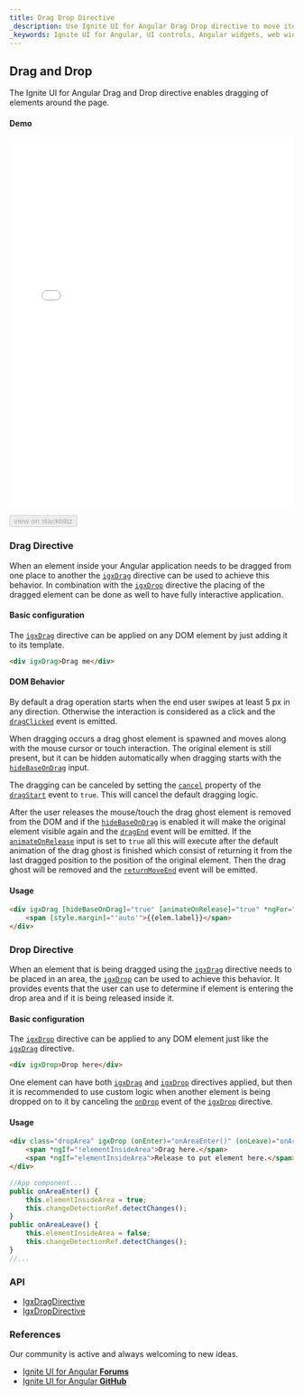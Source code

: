 ```yaml
---
title: Drag Drop Directive
_description: Use Ignite UI for Angular Drag Drop directive to move items from one place to another.
_keywords: Ignite UI for Angular, UI controls, Angular widgets, web widgets, UI widgets, Angular, Native Angular Components Suite, Native Angular Controls, Native Angular Components Library, Angular Drag Drop directive, Angular Drag Drop controls
---
```


## Drag and Drop
<p class="highlight">The Ignite UI for Angular Drag and Drop directive enables dragging of elements around the page.</p>
<div class="divider"></div>

#### Demo

<div class="sample-container loading" style="height:650px">
    <iframe id="drag-drop-sample-iframe" src='{environment:demosBaseUrl}/drag-drop-sample' width="100%" height="100%" seamless frameBorder="0" onload="onSampleIframeContentLoaded(this);"></iframe>
</div>
<br/>
<div>
<button data-localize="stackblitz" disabled class="stackblitz-btn" data-iframe-id="drag-drop-sample-iframe" data-demos-base-url="{environment:demosBaseUrl}">view on stackblitz</button>
</div>
<div class="divider--half"></div>

### Drag Directive

When an element inside your Angular application needs to be dragged from one place to another the [`igxDrag`]({environment:angularApiUrl}/classes/igxdragdirective.html) directive can be used to achieve this behavior. In combination with the [`igxDrop`]({environment:angularApiUrl}/classes/igxdropdirective.html) directive the placing of the dragged element can be done as well to have fully interactive application.

#### Basic configuration

The [`igxDrag`]({environment:angularApiUrl}/classes/igxdragdirective.html) directive can be applied on any DOM element by just adding it to its template.

```html
<div igxDrag>Drag me</div>
```

#### DOM Behavior

By default a drag operation starts when the end user swipes at least 5 px in any direction. Otherwise the interaction is considered as a click and the [`dragClicked`]({environment:angularApiUrl}/classes/igxdragdirective.html#dragclicked) event is emitted.

When dragging occurs a drag ghost element is spawned and moves along with the mouse cursor or touch interaction. The original element is still present, but it can be hidden automatically when dragging starts with the [`hideBaseOnDrag`]({environment:angularApiUrl}/classes/igxdragdirective.html#hidebaseondrag) input.

The dragging can be canceled by setting the [`cancel`]({environment:angularApiUrl}/interfaces/idragstarteventargs.html#cancel) property of the [`dragStart`]({environment:angularApiUrl}/classes/igxdragdirective.html#dragstart) event to `true`. This will cancel the default dragging logic.

After the user releases the mouse/touch the drag ghost element is removed from the DOM and if the [`hideBaseOnDrag`]({environment:angularApiUrl}/classes/igxdragdirective.html#hidebaseondrag) is enabled it will make the original element visible again and the [`dragEnd`]({environment:angularApiUrl}/classes/igxdragdirective.html#dragend) event will be emitted. If the [`animateOnRelease`]({environment:angularApiUrl}/classes/igxdragdirective.html#animateonrelease) input is set to `true` all this will execute after the default animation of the drag ghost is finished which consist of returning it from the last dragged position to the position of the original element. Then the drag ghost will be removed and the [`returnMoveEnd`]({environment:angularApiUrl}/classes/igxdragdirective.html#returnmoveend) event will be emitted.

#### Usage
```html
<div igxDrag [hideBaseOnDrag]="true" [animateOnRelease]="true" *ngFor="let elem of draggableElems" >
    <span [style.margin]="'auto'">{{elem.label}}</span>
</div>
```

### Drop Directive

When an element that is being dragged using the [`igxDrag`]({environment:angularApiUrl}/classes/igxdragdirective.html) directive needs to be placed in an area, the [`igxDrop`]({environment:angularApiUrl}/classes/igxdropdirective.html) can be used to achieve this behavior. It provides events that the user can use to determine if element is entering the drop area and if it is being released inside it.

#### Basic configuration
The [`igxDrop`]({environment:angularApiUrl}/classes/igxdropdirective.html) directive can be applied to any DOM element just like the [`igxDrag`]({environment:angularApiUrl}/classes/igxdragdirective.html) directive. 

````html
<div igxDrop>Drop here</div>
````
One element can have both [`igxDrag`]({environment:angularApiUrl}/classes/igxdragdirective.html) and [`igxDrop`]({environment:angularApiUrl}/classes/igxdropdirective.html) directives applied, but then it is recommended to use custom logic when another element is being dropped on to it by canceling the [`onDrop`]({environment:angularApiUrl}/classes/igxdropdirective.html#ondrop) event of the [`igxDrop`]({environment:angularApiUrl}/classes/igxdropdirective.html) directive.

#### Usage
````html
<div class="dropArea" igxDrop (onEnter)="onAreaEnter()" (onLeave)="onAreaLeave()">
    <span *ngIf="!elementInsideArea">Drag here.</span>
    <span *ngIf="elementInsideArea">Release to put element here.</span>
</div>
````

````ts
//App component...
public onAreaEnter() {
    this.elementInsideArea = true;
    this.changeDetectionRef.detectChanges();
}
public onAreaLeave() {
    this.elementInsideArea = false;
    this.changeDetectionRef.detectChanges();
}
//...
````


### API
* [IgxDragDirective]({environment:angularApiUrl}/classes/igxdragdirective.html)
* [IgxDropDirective]({environment:angularApiUrl}/classes/igxdropdirective.html)

### References

<div class="divider--half"></div>
Our community is active and always welcoming to new ideas.

- [Ignite UI for Angular **Forums**](https://www.infragistics.com/community/forums/f/ignite-ui-for-angular)
- [Ignite UI for Angular **GitHub**](https://github.com/IgniteUI/igniteui-angular)
